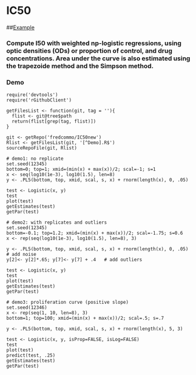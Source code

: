 [Example]: https://github.com/fredcommo/IC50new/blob/master/example.png
# IC50
##[Example]

### Compute I50 with weighted np-logistic regressions, using optic densities (ODs) or proportion of control, and drug concentrations. Area under the curve is also estimated using the trapezoide method and the Simpson method.

### Demo

```
require('devtools')
require('rGithubClient')
```
```
getFilesList <- function(git, tag = ''){
  flist <- git@tree$path
  return(flist[grep(tag, flist)])
}

git <- getRepo('fredcommo/IC50new')
Rlist <- getFilesList(git, '[^Demo].R$')
sourceRepoFile(git, Rlist)
```
```
# demo1: no replicate
set.seed(12345)
bottom=0; top=1; xmid=(min(x) + max(x))/2; scal=-1; s=1
x <- seq(log10(1e-3), log10(1.5), len=8)
y <- .PL5(bottom, top, xmid, scal, s, x) + rnorm(length(x), 0, .05)

test <- Logistic(x, y)
test
plot(test)
getEstimates(test)
getPar(test)
```

```
# demo2: with replicates and outliers
set.seed(12345)
bottom=-0.1; top=1.2; xmid=(min(x) + max(x))/2; scal=-1.75; s=0.6
x <- rep(seq(log10(1e-3), log10(1.5), len=8), 3)

y <- .PL5(bottom, top, xmid, scal, s, x) + rnorm(length(x), 0, .05)    # add noise
y[2]<- y[2]*.65; y[7]<- y[7] + .4   # add outliers

test <- Logistic(x, y)
test
plot(test)
getEstimates(test)
getPar(test)
```

```
# demo3: proliferation curve (positive slope)
set.seed(12346)
x <- rep(seq(1, 10, len=8), 3)
bottom=1; top=100; xmid=(min(x) + max(x))/2; scal=.5; s=.7

y <- .PL5(bottom, top, xmid, scal, s, x) + rnorm(length(x), 5, 3)

test <- Logistic(x, y, isProp=FALSE, isLog=FALSE)
test
plot(test)
predict(test, .25)
getEstimates(test)
getPar(test)
```